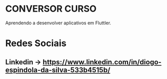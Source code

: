 # CONVERSOR CURSO

Aprendendo a desenvolver aplicativos em Fluttler.

# Redes Sociais

## Linkedin → https://www.linkedin.com/in/diogo-espindola-da-silva-533b4515b/

